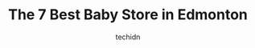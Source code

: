 ---
layout: ampstory
image: https://i0.wp.com/www.auto.or.id/wp-content/uploads/2023/06/carters-oshkosh-bgosh-0-edmonton-1686322831.jpeg?resize=640,853
author: techidn
featured: false
description: Edmonton, Alberta, Canada is a haven for Baby Store enthusiasts, boasting an impressive array of 7 top-notch establishments. Whether youre a seasoned connoisseur or simply curious to explor
title: The 7 Best Baby Store in Edmonton
cover:
   title: The 7 Best Baby Store in Edmonton
   subtitle: AUTO.OR.ID
   background: https://www.auto.or.id/wp-content/uploads/2023/06/carters-oshkosh-bgosh-0-edmonton-1686322831.jpeg

pages: 
 - layout: thirds
   top: <h1>#1 Carters - OshKosh Bgosh</h1>
   bottom: "<p>They had nothing in my sons size. Lots of super cute stuff but if you need anything bigger then 9 months I would go somewhere else. I just wanted some short sleeve onsie </p>"
   background: https://www.auto.or.id/wp-content/uploads/2023/06/carters-oshkosh-bgosh-1-edmonton-1686322833.jpeg
   backgroundblur: true
 - layout: thirds
   top: <h1>#2 Carters - OshKosh Bgosh</h1>
   bottom: "<p>174 Mayfield Common Northwest, Edmonton, AB T5P 4B3, Canada</p>"
   background: https://www.auto.or.id/wp-content/uploads/2023/06/carters-oshkosh-bgosh-2-edmonton-1686322833.jpeg
   cta:
      link: https://www.auto.or.id/the-7-best-baby-store-in-edmonton/
      text: The 7 Best Baby Store in Edmonton
 - layout: thirds
   top: <h1>#3 Mini Dreamers</h1>
   bottom: "<p>5232 Windermere Blvd SW, Edmonton, AB T6W 0L9, Canada</p>"
   background: https://images.unsplash.com/photo-1639927671345-157606d5ac2e?ixlib=rb-4.0.3&ixid=MnwxMjA3fDB8MHxwaG90by1wYWdlfHx8fGVufDB8fHx8&auto=format&fit=crop&w=640&h=853&q=80
   cta:
      link: https://www.auto.or.id/the-7-best-baby-store-in-edmonton/
      text: The 7 Best Baby Store in Edmonton
 - layout: thirds
   top: <h1>#4 Carters - OshKosh Bgosh</h1>
   bottom: "<p>8882 170 St NW, Edmonton, AB T5T 4M2, Canada</p>"
   background: https://images.unsplash.com/photo-1570730325943-d6cc45ec31b2?ixlib=rb-4.0.3&ixid=MnwxMjA3fDB8MHxwaG90by1wYWdlfHx8fGVufDB8fHx8&auto=format&fit=crop&w=640&h=853&q=80
   cta:
      link: https://www.auto.or.id/the-7-best-baby-store-in-edmonton/
      text: The 7 Best Baby Store in Edmonton
 - layout: thirds
   top: <h1>#5 Princess and the Pea - Edmontons Baby & Kids Boutique</h1>
   bottom: "<p>10059 166 St NW, Edmonton, AB T5P 4Y1, Canada</p>"
   background: https://images.unsplash.com/photo-1494697536454-6f39e2cc972d?ixlib=rb-4.0.3&ixid=MnwxMjA3fDB8MHxwaG90by1wYWdlfHx8fGVufDB8fHx8&auto=format&fit=crop&w=640&h=853&q=80
   cta:
      link: https://www.auto.or.id/the-7-best-baby-store-in-edmonton/
      text: The 7 Best Baby Store in Edmonton
 - layout: thirds
   top: <h1>#6 Honor Baby & Child</h1>
   bottom: "<p>5722 111 St NW, Edmonton, AB T6H 3G1, Canada</p>"
   background: https://images.unsplash.com/photo-1573661687979-b1fe429b9da3?ixlib=rb-4.0.3&ixid=MnwxMjA3fDB8MHxwaG90by1wYWdlfHx8fGVufDB8fHx8&auto=format&fit=crop&w=640&h=853&q=80
   cta:
      link: https://www.auto.or.id/the-7-best-baby-store-in-edmonton/
      text: The 7 Best Baby Store in Edmonton
 - layout: thirds
   top: <h1>#7 Bosom Babies</h1>
   bottom: "<p>12547 102 Ave NW, Edmonton, AB T5N 3J1, Canada</p>"
   background: https://images.unsplash.com/photo-1622407760454-0a091d4c6cdf?ixlib=rb-4.0.3&ixid=MnwxMjA3fDB8MHxwaG90by1wYWdlfHx8fGVufDB8fHx8&auto=format&fit=crop&w=640&h=853&q=80
   cta:
      link: https://www.auto.or.id/the-7-best-baby-store-in-edmonton/
      text: The 7 Best Baby Store in Edmonton
 - layout: thirds
   middle: Continue reading...
   background: https://images.unsplash.com/photo-1580679568899-be51739ba2df?ixlib=rb-4.0.3&ixid=MnwxMjA3fDB8MHxwaG90by1wYWdlfHx8fGVufDB8fHx8&auto=format&fit=crop&w=640&h=853&q=80
   cta:
      link: https://www.auto.or.id/the-7-best-baby-store-in-edmonton/
      text: The 7 Best Baby Store in Edmonton

---